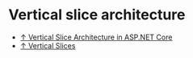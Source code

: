 # Vertical slice architecture

- [↑ Vertical Slice Architecture in ASP.NET Core](https://code-maze.com/vertical-slice-architecture-aspnet-core)
- [↑ Vertical Slices](https://deviq.com/practices/vertical-slices)
